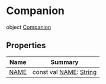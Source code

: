# Companion


object [Companion](index.md)

## Properties

| Name | Summary |
|---|---|
| [NAME](-n-a-m-e.md) | const val [NAME](-n-a-m-e.md): [String](https://kotlinlang.org/api/latest/jvm/stdlib/kotlin/-string/index.html) |
